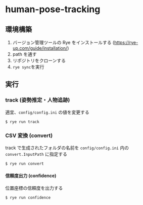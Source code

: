 # human-pose-tracking

## 環境構築

1. バージョン管理ツールの Rye をインストールする (https://rye-up.com/guide/installation/)
2. path を通す
3. リポジトリをクローンする
4. `rye sync`を実行

## 実行

### track (姿勢推定・人物追跡)

適宜、`config/config.ini` の値を変更する

```bash
$ rye run track
```

### CSV 変換 (convert)

track で生成されたフォルダの名前を `config/config.ini` 内の`convert.InputPath` に指定する

```bash
$ rye run convert
```

#### 信頼度出力 (confidence)

位置座標の信頼度を出力する

```bash
$ rye run confidence
```
